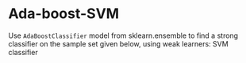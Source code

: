 # Ada-boost-SVM
Use `AdaBoostClassifier` model from sklearn.ensemble to find a strong classifier on the sample set given below, using weak learners: SVM classifier
